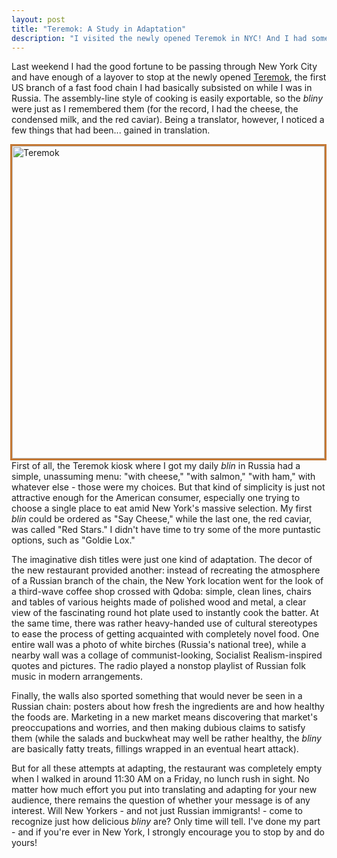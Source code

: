 ```yaml
---
layout: post
title: "Teremok: A Study in Adaptation"
description: "I visited the newly opened Teremok in NYC! And I had some observations."
---
```


Last weekend I had the good fortune to be passing through New York City and have enough of a layover to stop at the newly opened [Teremok](http://rbth.com/arts/2016/06/14/russian-blini-and-caviar-fast-food-chain-teremok-opens-in-new-york_602881), the first US branch of a fast food chain I had basically subsisted on while I was in Russia. The assembly-line style of cooking is easily exportable, so the *bliny* were just as I remembered them (for the record, I had the cheese, the condensed milk, and the red caviar). Being a translator, however, I noticed a few things that had been... gained in translation.

<img src="{{ site.baseurl }}public/Teremok_small.jpg" alt="Teremok" style="border:3px solid;border-color:rgb(196, 120, 52);width: 500px;margin-left:20px;padding:0px;background:transparent;" align="right">

First of all, the Teremok kiosk where I got my daily *blin* in Russia had a simple, unassuming menu: "with cheese," "with salmon," "with ham," with whatever else - those were my choices. But that kind of simplicity is just not attractive enough for the American consumer, especially one trying to choose a single place to eat amid New York's massive selection. My first *blin* could be ordered as "Say Cheese," while the last one, the red caviar, was called "Red Stars." I didn't have time to try some of the more puntastic options, such as "Goldie Lox."

The imaginative dish titles were just one kind of adaptation. The decor of the new restaurant provided another: instead of recreating the atmosphere of a Russian branch of the chain, the New York location went for the look of a third-wave coffee shop crossed with Qdoba: simple, clean lines, chairs and tables of various heights made of polished wood and metal, a clear view of the fascinating round hot plate used to instantly cook the batter. At the same time, there was rather heavy-handed use of cultural stereotypes to ease the process of getting acquainted with completely novel food. One entire wall was a photo of white birches (Russia's national tree), while a nearby wall was a collage of communist-looking, Socialist Realism-inspired quotes and pictures. The radio played a nonstop playlist of Russian folk music in modern arrangements.

Finally, the walls also sported something that would never be seen in a Russian chain: posters about how fresh the ingredients are and how healthy the foods are. Marketing in a new market means discovering that market's preoccupations and worries, and then making dubious claims to satisfy them (while the salads and buckwheat may well be rather healthy, the *bliny* are basically fatty treats, fillings wrapped in an eventual heart attack).

But for all these attempts at adapting, the restaurant was completely empty when I walked in around 11:30 AM on a Friday, no lunch rush in sight. No matter how much effort you put into translating and adapting for your new audience, there remains the question of whether your message is of any interest. Will New Yorkers - and not just Russian immigrants! - come to recognize just how delicious *bliny* are? Only time will tell. I've done my part - and if you're ever in New York, I strongly encourage you to stop by and do yours!
